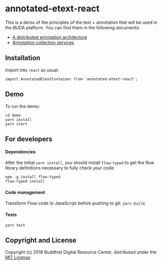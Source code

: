 # annotated-etext-react 

This is a demo of the principles of the text + annotation that will be used in the BUDA platform. You can find them in the following documents:

- [A distributed annotation architecture](https://docs.google.com/document/d/1iwriN1UMBIBQke4i0KIZu4N7JUuN1R5sH5sU9zqLKAI/edit?usp=sharing)
- [Annotation collection services](https://docs.google.com/document/d/1hu6bpQ0P8r87qXUMlfpToAjA0Db8ISADIZVUkJ66XSk/edit?usp=sharing)

## Installation

Import into `react` as usual:

```import AnnotatedEtextContainer from 'annotated-etext-react';```

## Demo

To run the demo:

```
cd demo
yarn install
yarn start
```

## For developers

#### Dependencies

After the initial `yarn install`, you should install `flow-typed` to get the flow library definitions necessary to fully check your code:

```
npm -g install flow-typed
flow-typed install
```

#### Code management

Transform Flow code to JavaScript before pushing to git: `yarn build`.

#### Tests

```
yarn test
```

## Copyright and License

Copyright (c) 2018 Buddhist Digital Resource Center, distributed under the [MIT License](LICENSE).

